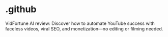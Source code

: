 # .github
VidFortune AI review: Discover how to automate YouTube success with faceless videos, viral SEO, and monetization—no editing or filming needed.
